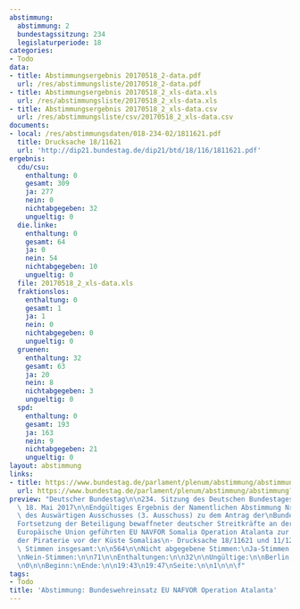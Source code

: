 ```yaml
---
abstimmung:
  abstimmung: 2
  bundestagssitzung: 234
  legislaturperiode: 18
categories:
- Todo
data:
- title: Abstimmungsergebnis 20170518_2-data.pdf
  url: /res/abstimmungsliste/20170518_2-data.pdf
- title: Abstimmungsergebnis 20170518_2_xls-data.xls
  url: /res/abstimmungsliste/20170518_2_xls-data.xls
- title: Abstimmungsergebnis 20170518_2_xls-data.csv
  url: /res/abstimmungsliste/csv/20170518_2_xls-data.csv
documents:
- local: /res/abstimmungsdaten/018-234-02/1811621.pdf
  title: Drucksache 18/11621
  url: 'http://dip21.bundestag.de/dip21/btd/18/116/1811621.pdf'
ergebnis:
  cdu/csu:
    enthaltung: 0
    gesamt: 309
    ja: 277
    nein: 0
    nichtabgegeben: 32
    ungueltig: 0
  die.linke:
    enthaltung: 0
    gesamt: 64
    ja: 0
    nein: 54
    nichtabgegeben: 10
    ungueltig: 0
  file: 20170518_2_xls-data.xls
  fraktionslos:
    enthaltung: 0
    gesamt: 1
    ja: 1
    nein: 0
    nichtabgegeben: 0
    ungueltig: 0
  gruenen:
    enthaltung: 32
    gesamt: 63
    ja: 20
    nein: 8
    nichtabgegeben: 3
    ungueltig: 0
  spd:
    enthaltung: 0
    gesamt: 193
    ja: 163
    nein: 9
    nichtabgegeben: 21
    ungueltig: 0
layout: abstimmung
links:
- title: https://www.bundestag.de/parlament/plenum/abstimmung/abstimmung?id=464
  url: https://www.bundestag.de/parlament/plenum/abstimmung/abstimmung?id=464
preview: "Deutscher Bundestag\n\n234. Sitzung des Deutschen Bundestages\nam Donnerstag,\
  \ 18. Mai 2017\n\nEndgültiges Ergebnis der Namentlichen Abstimmung Nr. 2\n\nBeschlussempfehlung\
  \ des Auswärtigen Ausschusses (3. Ausschuss) zu dem Antrag der\nBundesregierung\n\
  Fortsetzung der Beteiligung bewaffneter deutscher Streitkräfte an der durch die\n\
  Europäische Union geführten EU NAVFOR Somalia Operation Atalanta zur Bekämpfung\n\
  der Piraterie vor der Küste Somalias\n- Drucksache 18/11621 und 11/12207 -\n\nAbgegebene\
  \ Stimmen insgesamt:\n\n564\n\nNicht abgegebene Stimmen:\nJa-Stimmen:\n\n66\n461\n\
  \nNein-Stimmen:\n\n71\n\nEnthaltungen:\n\n32\n\nUngültige:\n\nBerlin, den 18.05.2017\n\
  \n0\n\nBeginn:\nEnde:\n\n19:43\n19:47\nSeite:\n\n1\n\n\f"
tags:
- Todo
title: 'Abstimmung: Bundeswehreinsatz EU NAFVOR Operation Atalanta'
---
```

